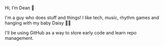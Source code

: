Hi, I’m Dean 👋

I'm a guy who does stuff and things!
I like tech, music, rhythm games and hanging with my baby Daisy 👶🏽

I'll be using GitHub as a way to store early code and learn repo management.
